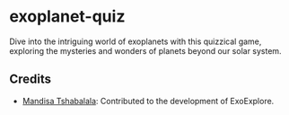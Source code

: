 # exoplanet-quiz
Dive into the intriguing world of exoplanets with this quizzical game, exploring the mysteries and wonders of planets beyond our solar system. 
## Credits
- [Mandisa Tshabalala](https://github.com/Mandisalovet): Contributed to the development of ExoExplore.
